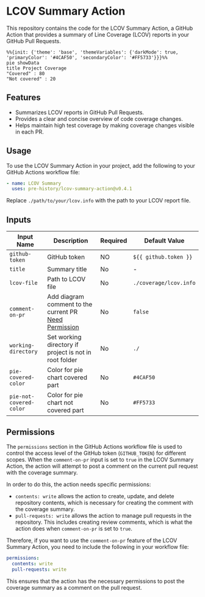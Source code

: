 # LCOV Summary Action

This repository contains the code for the LCOV Summary Action, a GitHub Action that provides a summary of Line Coverage (LCOV) reports in your GitHub Pull Requests.

```mermaid
%%{init: {'theme': 'base', 'themeVariables': {'darkMode': true, 'primaryColor': '#4CAF50', 'secondaryColor': '#FF5733'}}}%%
pie showData
title Project Coverage
"Covered" : 80
"Not covered" : 20
```

## Features

- Summarizes LCOV reports in GitHub Pull Requests.
- Provides a clear and concise overview of code coverage changes.
- Helps maintain high test coverage by making coverage changes visible in each PR.

## Usage

To use the LCOV Summary Action in your project, add the following to your GitHub Actions workflow file:

```yaml
- name: LCOV Summary
  uses: pre-history/lcov-summary-action@v0.4.1
```

Replace `./path/to/your/lcov.info` with the path to your LCOV report file.

## Inputs

| Input Name              | Description                                                           | Required | Default Value          |
| ----------------------- | --------------------------------------------------------------------- |----------| ---------------------- |
| `github-token`          | GitHub token                                                          | NO       | `${{ github.token }}`  |
| `title`                 | Summary title                                                         | No       | -                      |
| `lcov-file`             | Path to LCOV file                                                     | No       | `./coverage/lcov.info` |
| `comment-on-pr`         | Add diagram comment to the current PR [Need Permission](#permissions) | No       | `false`                |
| `working-directory`     | Set working directory if project is not in root folder                | No       | `./`                   |
| `pie-covered-color`     | Color for pie chart covered part                                      | No       | `#4CAF50`              |
| `pie-not-covered-color` | Color for pie chart not covered part                                  | No       | `#FF5733`              |

## Permissions

The `permissions` section in the GitHub Actions workflow file is used to control the access level of the GitHub token (`GITHUB_TOKEN`) for different scopes. When the `comment-on-pr` input is set to `true` in the LCOV Summary Action, the action will attempt to post a comment on the current pull request with the coverage summary.

In order to do this, the action needs specific permissions:

- `contents: write` allows the action to create, update, and delete repository contents, which is necessary for creating the comment with the coverage summary.
- `pull-requests: write` allows the action to manage pull requests in the repository. This includes creating review comments, which is what the action does when `comment-on-pr` is set to `true`.

Therefore, if you want to use the `comment-on-pr` feature of the LCOV Summary Action, you need to include the following in your workflow file:

```yaml
permissions:
  contents: write
  pull-requests: write
```

This ensures that the action has the necessary permissions to post the coverage summary as a comment on the pull request.
